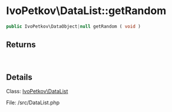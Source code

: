 # IvoPetkov\DataList::getRandom

```php
public IvoPetkov\DataObject|null getRandom ( void )
```

## Returns

&nbsp;&nbsp;&nbsp;&nbsp;&nbsp;&nbsp;

## Details

Class: [IvoPetkov\DataList](ivopetkov.datalist.class.md)

File: /src/DataList.php

